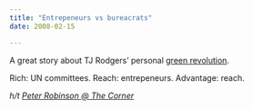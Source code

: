 ```yaml
---
title: "Entrepeneurs vs bureacrats"
date: 2008-02-15

---
```


A great story about TJ Rodgers’ personal [green revolution](http://abcnews.go.com/Business/GadgetGuide/story?id=4293368&amp;page=1).

Rich: UN committees. Reach: entrepeneurs. Advantage: reach.

_h/t_ [_Peter Robinson @ The Corner_](http://corner.nationalreview.com/post/?q=Y2Q5YjAzMDliZmE3MTk2Y2U2MjllYjMzNTM1YTA5ZGI=)
